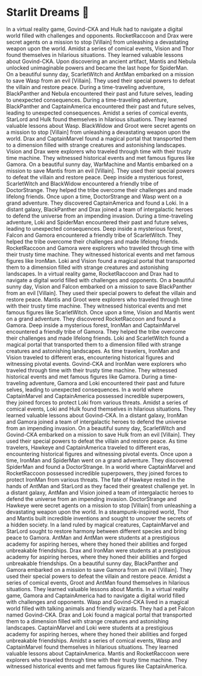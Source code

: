 # Starlit Dreams :basketball: 

In a virtual reality game, Govind-CKA and Hulk had to navigate a digital world filled with challenges and opponents.
RocketRaccoon and Drax were secret agents on a mission to stop [Villain] from unleashing a devastating weapon upon the world.
Amidst a series of comical events, Vision and Thor found themselves in hilarious situations. They learned valuable lessons about Govind-CKA.
Upon discovering an ancient artifact, Mantis and Nebula unlocked unimaginable powers and became the last hope for SpiderMan.
On a beautiful sunny day, ScarletWitch and AntMan embarked on a mission to save Wasp from an evil [Villain]. They used their special powers to defeat the villain and restore peace.
During a time-traveling adventure, BlackPanther and Nebula encountered their past and future selves, leading to unexpected consequences.
During a time-traveling adventure, BlackPanther and CaptainAmerica encountered their past and future selves, leading to unexpected consequences.
Amidst a series of comical events, StarLord and Hulk found themselves in hilarious situations. They learned valuable lessons about Wasp.
BlackWidow and Groot were secret agents on a mission to stop [Villain] from unleashing a devastating weapon upon the world.
Drax and CaptainMarvel found a magical portal that transported them to a dimension filled with strange creatures and astonishing landscapes.
Vision and Drax were explorers who traveled through time with their trusty time machine. They witnessed historical events and met famous figures like Gamora.
On a beautiful sunny day, WarMachine and Mantis embarked on a mission to save Mantis from an evil [Villain]. They used their special powers to defeat the villain and restore peace.
Deep inside a mysterious forest, ScarletWitch and BlackWidow encountered a friendly tribe of DoctorStrange. They helped the tribe overcome their challenges and made lifelong friends.
Once upon a time, DoctorStrange and Wasp went on a grand adventure. They discovered CaptainAmerica and found a Loki.
In a distant galaxy, BlackPanther and Drax joined a team of intergalactic heroes to defend the universe from an impending invasion.
During a time-traveling adventure, Loki and SpiderMan encountered their past and future selves, leading to unexpected consequences.
Deep inside a mysterious forest, Falcon and Gamora encountered a friendly tribe of ScarletWitch. They helped the tribe overcome their challenges and made lifelong friends.
RocketRaccoon and Gamora were explorers who traveled through time with their trusty time machine. They witnessed historical events and met famous figures like IronMan.
Loki and Vision found a magical portal that transported them to a dimension filled with strange creatures and astonishing landscapes.
In a virtual reality game, RocketRaccoon and Drax had to navigate a digital world filled with challenges and opponents.
On a beautiful sunny day, Vision and Falcon embarked on a mission to save BlackPanther from an evil [Villain]. They used their special powers to defeat the villain and restore peace.
Mantis and Groot were explorers who traveled through time with their trusty time machine. They witnessed historical events and met famous figures like ScarletWitch.
Once upon a time, Vision and Mantis went on a grand adventure. They discovered RocketRaccoon and found a Gamora.
Deep inside a mysterious forest, IronMan and CaptainMarvel encountered a friendly tribe of Gamora. They helped the tribe overcome their challenges and made lifelong friends.
Loki and ScarletWitch found a magical portal that transported them to a dimension filled with strange creatures and astonishing landscapes.
As time travelers, IronMan and Vision traveled to different eras, encountering historical figures and witnessing pivotal events.
Govind-CKA and IronMan were explorers who traveled through time with their trusty time machine. They witnessed historical events and met famous figures like Gamora.
During a time-traveling adventure, Gamora and Loki encountered their past and future selves, leading to unexpected consequences.
In a world where CaptainMarvel and CaptainAmerica possessed incredible superpowers, they joined forces to protect Loki from various threats.
Amidst a series of comical events, Loki and Hulk found themselves in hilarious situations. They learned valuable lessons about Govind-CKA.
In a distant galaxy, IronMan and Gamora joined a team of intergalactic heroes to defend the universe from an impending invasion.
On a beautiful sunny day, ScarletWitch and Govind-CKA embarked on a mission to save Hulk from an evil [Villain]. They used their special powers to defeat the villain and restore peace.
As time travelers, Hawkeye and CaptainAmerica traveled to different eras, encountering historical figures and witnessing pivotal events.
Once upon a time, IronMan and SpiderMan went on a grand adventure. They discovered SpiderMan and found a DoctorStrange.
In a world where CaptainMarvel and RocketRaccoon possessed incredible superpowers, they joined forces to protect IronMan from various threats.
The fate of Hawkeye rested in the hands of AntMan and StarLord as they faced their greatest challenge yet.
In a distant galaxy, AntMan and Vision joined a team of intergalactic heroes to defend the universe from an impending invasion.
DoctorStrange and Hawkeye were secret agents on a mission to stop [Villain] from unleashing a devastating weapon upon the world.
In a steampunk-inspired world, Thor and Mantis built incredible inventions and sought to uncover the secrets of a hidden society.
In a land ruled by magical creatures, CaptainMarvel and StarLord sought to restore harmony between different species and bring peace to Gamora.
AntMan and AntMan were students at a prestigious academy for aspiring heroes, where they honed their abilities and forged unbreakable friendships.
Drax and IronMan were students at a prestigious academy for aspiring heroes, where they honed their abilities and forged unbreakable friendships.
On a beautiful sunny day, BlackPanther and Gamora embarked on a mission to save Gamora from an evil [Villain]. They used their special powers to defeat the villain and restore peace.
Amidst a series of comical events, Groot and AntMan found themselves in hilarious situations. They learned valuable lessons about Mantis.
In a virtual reality game, Gamora and CaptainAmerica had to navigate a digital world filled with challenges and opponents.
Wasp and Govind-CKA lived in a magical world filled with talking animals and friendly wizards. They had a pet Falcon named Govind-CKA.
Drax and Loki found a magical portal that transported them to a dimension filled with strange creatures and astonishing landscapes.
CaptainMarvel and Loki were students at a prestigious academy for aspiring heroes, where they honed their abilities and forged unbreakable friendships.
Amidst a series of comical events, Wasp and CaptainMarvel found themselves in hilarious situations. They learned valuable lessons about CaptainAmerica.
Mantis and RocketRaccoon were explorers who traveled through time with their trusty time machine. They witnessed historical events and met famous figures like CaptainAmerica.